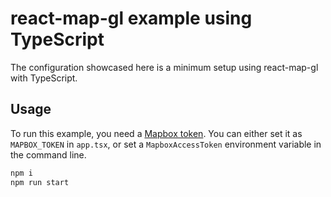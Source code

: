 # react-map-gl example using TypeScript

The configuration showcased here is a minimum setup using react-map-gl with TypeScript.

## Usage

To run this example, you need a [Mapbox token](http://visgl.github.io/react-map-gl/docs/get-started/mapbox-tokens). You can either set it as `MAPBOX_TOKEN` in `app.tsx`, or set a `MapboxAccessToken` environment variable in the command line.

```bash
npm i
npm run start
```

